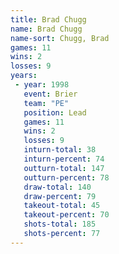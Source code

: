 ```yaml
---
title: Brad Chugg
name: Brad Chugg
name-sort: Chugg, Brad
games: 11
wins: 2
losses: 9
years:
 - year: 1998
   event: Brier
   team: "PE"
   position: Lead
   games: 11
   wins: 2
   losses: 9
   inturn-total: 38
   inturn-percent: 74
   outturn-total: 147
   outturn-percent: 78
   draw-total: 140
   draw-percent: 79
   takeout-total: 45
   takeout-percent: 70
   shots-total: 185
   shots-percent: 77
---
```

